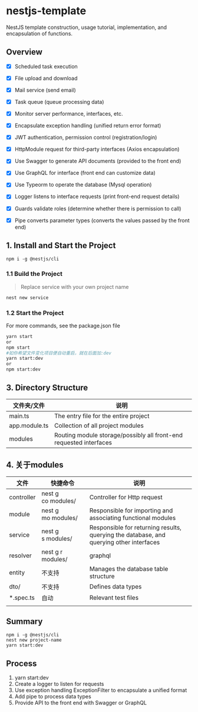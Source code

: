 # nestjs-template
NestJS template construction, usage tutorial, implementation, and encapsulation of functions.

## Overview

- [x] Scheduled task execution
- [x] File upload and download
- [x] Mail service (send email)
- [x] Task queue (queue processing data)
- [x] Monitor server performance, interfaces, etc.
- [x] Encapsulate exception handling (unified return error format)
- [x] JWT authentication, permission control (registration/login)
- [x] HttpModule request for third-party interfaces (Axios encapsulation)
- [x] Use Swagger to generate API documents (provided to the front end)
- [x] Use GraphQL for interface (front end can customize data)
- [x] Use Typeorm to operate the database (Mysql operation)
- [x] Logger listens to interface requests (print front-end request details)
- [x] Guards validate roles (determine whether there is permission to call)
- [x] Pipe converts parameter types (converts the values ​​passed by the front end)


## 1. Install and Start the Project
```git
npm i -g @nestjs/cli
```
### 1.1 Build the Project
> Replace service with your own project name

```bash
nest new service
```

### 1.2 Start the Project
For more commands, see the package.json file

```bash
yarn start
or
npm start
#如你希望文件变化项目便自动重启，就在后面加:dev
yarn start:dev
or
npm start:dev
```

## 3. Directory Structure

| **文件夹/文件** | **说明** |
| --- | --- |
| main.ts | The entry file for the entire project |
| app.module.ts | Collection of all project modules |
| modules | Routing module storage/possibly all front-end requested interfaces |

## 4. 关于modules
| **文件** | **快捷命令** | **说明** |
| --- | --- | --- |
| controller | nest g co modules/ | Controller for Http request |
| module | nest g mo modules/ | Responsible for importing and associating functional modules |
| service | nest g s modules/ | Responsible for returning results, querying the database, and querying other interfaces |
| resolver | nest g r modules/ | graphql |
| entity | 不支持 | Manages the database table structure |
| dto/ | 不支持 | Defines data types |
| *.spec.ts | 自动 | Relevant test files |
|  |  |  |


## Summary
```git
npm i -g @nestjs/cli
nest new project-name
yarn start:dev
```
## Process

1. yarn start:dev
1. Create a logger to listen for requests
1. Use exception handling ExceptionFilter to encapsulate a unified format
1. Add pipe to process data types
1. Provide API to the front end with Swagger or GraphQL

